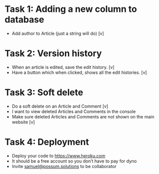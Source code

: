 # Task 1: Adding a new column to database
* Add author to Article (just a string will do) [v]

# Task 2: Version history
* When an article is edited, save the edit history. [v]
* Have a button which when clicked, shows all the edit histories. [v]

# Task 3: Soft delete
* Do a soft delete on an Article and Comment [v]
* I want to view deleted Articles and Comments in the console
* Make sure deleted Articles and Comments are not shown on the main website [v]

# Task 4: Deployment
* Deploy your code to https://www.heroku.com
* It should be a free account so you don’t have to pay for dyno
* Invite samuel@possum.solutions to be collaborator
